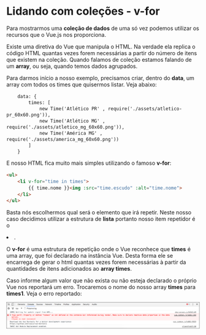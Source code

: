 # Lidando com coleções - v-for

Para mostrarmos uma **coleção de dados** de uma só vez podemos utilizar os recursos que o Vue.js nos proporciona.

Existe uma diretiva do Vue que manipula o HTML. Na verdade ela replica o código HTML quantas vezes forem necessárias a partir do número de itens que existem na coleção. Quando falamos de coleção estamos falando de um **array**, ou seja, quando temos dados agrupados.

Para darmos início a nosso exemplo, precisamos criar, dentro do **data**, um array com todos os times que quisermos listar. Veja abaixo:

```
    data: {
        times: [
            new Time('Atlético PR' , require('./assets/atletico-pr_60x60.png')),
            new Time('Atlético MG' , require('./assets/atletico_mg_60x60.png')),
            new Time('América MG' , require('./assets/america_mg_60x60.png'))
        ]
    }
```

E nosso HTML fica muito mais simples utilizando o famoso **v-for**:

```html
<ul>
    <li v-for="time in times">
        {{ time.nome }}<img :src="time.escudo" :alt="time.nome">
    </li>
</ul>
```

Basta nós escolhermos qual será o elemento que irá repetir. Neste nosso caso decidimos utilizar a estrutura de **lista** portanto nosso item repetidor é o **<li>**.

O **v-for** é uma estrutura de repetição onde o Vue reconhece que **times** é uma array, que foi declarado na instância Vue. Desta forma ele se encarrega de gerar o html quantas vezes forem necessárias à partir da quantidades de itens adicionados ao **array times**.

Caso informe algum valor que não exista ou não esteja declarado o próprio Vue nos reportará um erro. Trocaremos o nome do nosso array **times** para **times1**. Veja o erro reportado:

![Vue v-for error](./images/vue-v-for-error.png "Vue v-for error")

